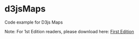 # d3jsMaps
Code example for D3js Maps

Note: For 1st Edition readers, please download here: [First Edition](https://github.com/climboid/d3jsMaps/archive/first-edition.zip)
